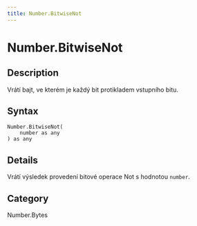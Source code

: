 ```yaml
---
title: Number.BitwiseNot
---
```


# Number.BitwiseNot


## Description

Vrátí bajt, ve kterém je každý bit protikladem vstupního bitu.


## Syntax

```powerquery
Number.BitwiseNot(
    number as any
) as any
```


## Details

Vrátí výsledek provedení bitové operace Not s hodnotou <code>number</code>.



## Category
Number.Bytes
